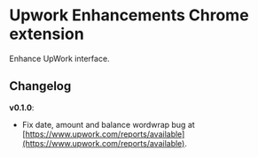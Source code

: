 # Upwork Enhancements Chrome extension

Enhance UpWork interface.

## Changelog

**v0.1.0**:

* Fix date, amount and balance wordwrap bug at [https://www.upwork.com/reports/available](https://www.upwork.com/reports/available).
